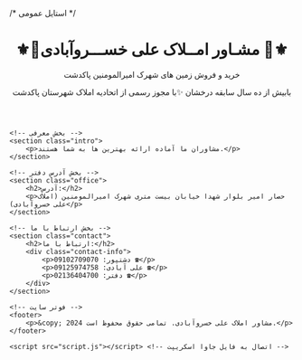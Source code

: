/* استایل عمومی */
<!DOCTYPE html>
<html lang="fa">
<head>
    <meta charset="UTF-8">
    <meta name="viewport" content="width=device-width, initial-scale=1.0">
    <title>مشاور املاک علی خسروآبادی</title>
    <link rel="stylesheet" href="style.css"> <!-- اتصال به فایل CSS -->
</head>
<body>
    <!-- هدر سایت -->
    <header>
        <h1>⚜️🪩مشـاور امــلاک علی خســـروآبادی 🪩⚜️</h1>
        <p>خرید و فروش زمین های شهرک امیرالمومنین پاکدشت</p>
        <p>بابیش از ده سال سابقه درخشان ✨با مجوز رسمی از اتحادیه املاک شهرستان پاکدشت</p>
    </header>

    <!-- بخش معرفی -->
    <section class="intro">
        <p>مشاوران ما آماده ارائه بهترین ها به شما هستند.</p>
    </section>

    <!-- بخش آدرس دفتر -->
    <section class="office">
        <h2>آدرس:</h2>
        <p>حصار امیر بلوار شهدا خیابان بیست متری شهرک امیرالمومنین (املاک علی خسروآبادی)</p> 
    </section>

    <!-- بخش ارتباط با ما -->
    <section class="contact">
        <h2>ارتباط با ما:</h2>
        <div class="contact-info">
            <p>09102709070 :دشتپور ☎️</p>
            <p>09125974758 :علی آبادی ☎️</p>
            <p>02136404700 :دفتر ☎️</p>
        </div>
    </section>

    <!-- فوتر سایت -->
    <footer>
        <p>&copy; 2024 مشاور املاک علی خسروآبادی. تمامی حقوق محفوظ است.</p>
    </footer>

    <script src="script.js"></script> <!-- اتصال به فایل جاوا اسکریپت -->
</body>
</html>
